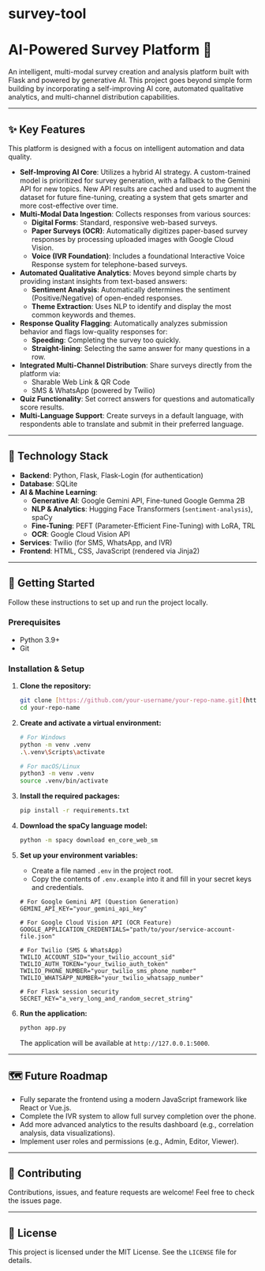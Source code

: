 # survey-tool

# AI-Powered Survey Platform 🧠

An intelligent, multi-modal survey creation and analysis platform built with Flask and powered by generative AI. This project goes beyond simple form building by incorporating a self-improving AI core, automated qualitative analytics, and multi-channel distribution capabilities.

---
## ✨ Key Features

This platform is designed with a focus on intelligent automation and data quality.

* **Self-Improving AI Core**: Utilizes a hybrid AI strategy. A custom-trained model is prioritized for survey generation, with a fallback to the Gemini API for new topics. New API results are cached and used to augment the dataset for future fine-tuning, creating a system that gets smarter and more cost-effective over time.
* **Multi-Modal Data Ingestion**: Collects responses from various sources:
    * **Digital Forms**: Standard, responsive web-based surveys.
    * **Paper Surveys (OCR)**: Automatically digitizes paper-based survey responses by processing uploaded images with Google Cloud Vision.
    * **Voice (IVR Foundation)**: Includes a foundational Interactive Voice Response system for telephone-based surveys.
* **Automated Qualitative Analytics**: Moves beyond simple charts by providing instant insights from text-based answers:
    * **Sentiment Analysis**: Automatically determines the sentiment (Positive/Negative) of open-ended responses.
    * **Theme Extraction**: Uses NLP to identify and display the most common keywords and themes.
* **Response Quality Flagging**: Automatically analyzes submission behavior and flags low-quality responses for:
    * **Speeding**: Completing the survey too quickly.
    * **Straight-lining**: Selecting the same answer for many questions in a row.
* **Integrated Multi-Channel Distribution**: Share surveys directly from the platform via:
    * Sharable Web Link & QR Code
    * SMS & WhatsApp (powered by Twilio)
* **Quiz Functionality**: Set correct answers for questions and automatically score results.
* **Multi-Language Support**: Create surveys in a default language, with respondents able to translate and submit in their preferred language.

---
## 🔧 Technology Stack

* **Backend**: Python, Flask, Flask-Login (for authentication)
* **Database**: SQLite
* **AI & Machine Learning**:
    * **Generative AI**: Google Gemini API, Fine-tuned Google Gemma 2B
    * **NLP & Analytics**: Hugging Face Transformers (`sentiment-analysis`), spaCy
    * **Fine-Tuning**: PEFT (Parameter-Efficient Fine-Tuning) with LoRA, TRL
    * **OCR**: Google Cloud Vision API
* **Services**: Twilio (for SMS, WhatsApp, and IVR)
* **Frontend**: HTML, CSS, JavaScript (rendered via Jinja2)

---
## 🚀 Getting Started

Follow these instructions to set up and run the project locally.

### Prerequisites

* Python 3.9+
* Git

### Installation & Setup

1.  **Clone the repository:**
    ```bash
    git clone [https://github.com/your-username/your-repo-name.git](https://github.com/your-username/your-repo-name.git)
    cd your-repo-name
    ```

2.  **Create and activate a virtual environment:**
    ```bash
    # For Windows
    python -m venv .venv
    .\.venv\Scripts\activate

    # For macOS/Linux
    python3 -m venv .venv
    source .venv/bin/activate
    ```

3.  **Install the required packages:**
    ```bash
    pip install -r requirements.txt
    ```

4.  **Download the spaCy language model:**
    ```bash
    python -m spacy download en_core_web_sm
    ```

5.  **Set up your environment variables:**
    * Create a file named `.env` in the project root.
    * Copy the contents of `.env.example` into it and fill in your secret keys and credentials.
    ```env
    # For Google Gemini API (Question Generation)
    GEMINI_API_KEY="your_gemini_api_key"

    # For Google Cloud Vision API (OCR Feature)
    GOOGLE_APPLICATION_CREDENTIALS="path/to/your/service-account-file.json"

    # For Twilio (SMS & WhatsApp)
    TWILIO_ACCOUNT_SID="your_twilio_account_sid"
    TWILIO_AUTH_TOKEN="your_twilio_auth_token"
    TWILIO_PHONE_NUMBER="your_twilio_sms_phone_number"
    TWILIO_WHATSAPP_NUMBER="your_twilio_whatsapp_number"
    
    # For Flask session security
    SECRET_KEY="a_very_long_and_random_secret_string"
    ```

6.  **Run the application:**
    ```bash
    python app.py
    ```
    The application will be available at `http://127.0.0.1:5000`.

---
## 🗺️ Future Roadmap

* Fully separate the frontend using a modern JavaScript framework like React or Vue.js.
* Complete the IVR system to allow full survey completion over the phone.
* Add more advanced analytics to the results dashboard (e.g., correlation analysis, data visualizations).
* Implement user roles and permissions (e.g., Admin, Editor, Viewer).

---
## 🤝 Contributing

Contributions, issues, and feature requests are welcome! Feel free to check the issues page.

---
## 📜 License

This project is licensed under the MIT License. See the `LICENSE` file for details.
